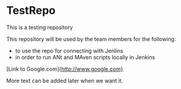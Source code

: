 # TestRepo
This is a testing repository

This repository will be used by the team members for the following:
* to use the repo for connecting with Jenlins
* in order to run ANt and MAven scripts locally in Jenkins


[Link to Google.com]{http://www.google.com}

More text can be added later
 when we want it.
